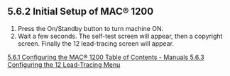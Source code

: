 ## 5.6.2 Initial Setup of MAC® 1200

1. Press the On/Standby button to turn machine ON.
2. Wait a few seconds. The self-test screen will appear, then a copyright screen. Finally the 12 lead-tracing screen will appear.


<div class="center">
<div class="btn-group">
  <a href=":pages_path:/manuals/ecg/5-06-01-configuring-mac-1200.md" class="btn btn-default">
    <span class="glyphicon glyphicon-chevron-left"></span>
    5.6.1 Configuring the MAC® 1200
  </a>

  <a href=":pages_path:/manuals/manual-toc.md" class="btn btn-default">
    <span class="glyphicon glyphicon-chevron-up"></span>
    Table of Contents - Manuals
  </a>

  <a href=":pages_path:/manuals/ecg/5-06-03-configuring-lead-menu.md" class="btn btn-success">
    5.6.3 Configuring the 12 Lead-Tracing Menu
    <span class="glyphicon glyphicon-chevron-right"></span>
  </a>
</div>
</div>
